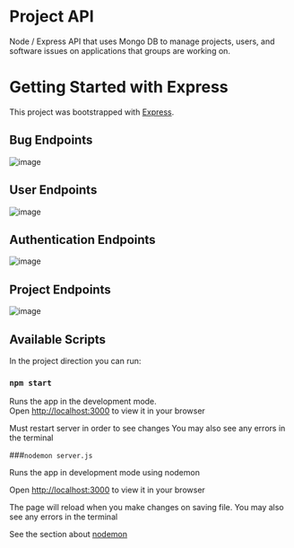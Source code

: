 # Project API

Node / Express API that uses Mongo DB to manage projects, users, and software issues on applications that groups are working on.

# Getting Started with Express

This project was bootstrapped with [Express](https://github.com/expressjs/express).

## Bug Endpoints
![image](https://user-images.githubusercontent.com/75647839/219542352-7ea3f732-f316-4bce-b09d-4c2731ab5ff9.png)

## User Endpoints
![image](https://user-images.githubusercontent.com/75647839/219542506-9d535053-5a7b-4a28-984d-02c5f26cef94.png)

## Authentication Endpoints
![image](https://user-images.githubusercontent.com/75647839/219542627-98a53b0c-4bf3-4465-83e7-af6c4998ecd3.png)

## Project Endpoints
![image](https://user-images.githubusercontent.com/75647839/219542835-12949524-b0b5-4ac1-bd06-420cc4f081df.png)


## Available Scripts

In the project direction you can run:

### `npm start`

Runs the app in the development mode.\
Open [http://localhost:3000](http://localhost:3000) to view it in your browser

Must restart server in order to see changes
You may also see any errors in the terminal

###`nodemon server.js`

Runs the app in development mode using nodemon

Open [http://localhost:3000](http://localhost:3000) to view it in your browser

The page will reload when you make changes on saving file.
You may also see any errors in the terminal

See the section about [nodemon](https://github.com/remy/nodemon)
